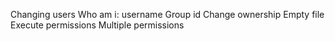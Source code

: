 Changing users
Who am i: username
Group id
Change ownership
Empty file
Execute permissions
Multiple permissions
